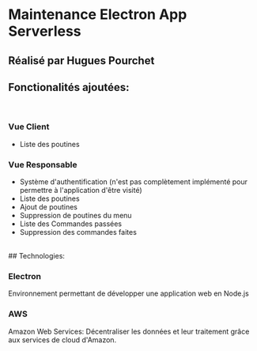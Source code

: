 # Maintenance Electron App Serverless
## Réalisé par Hugues Pourchet

## Fonctionalités ajoutées:
<br/>
<h3> Vue Client</h3>
<ul>
  <li>Liste des poutines</li>
  </ul>
  <h3>Vue Responsable</h3>
  <ul>
  <li>Système d'authentification (n'est pas complètement implémenté pour permettre à l'application d'être visité) 
  <li>Liste des poutines</li>
  <li>Ajout de poutines</li>
  <li>Suppression de poutines du menu</li>
  <li>Liste des Commandes passées</li>
  <li>Suppression des commandes faites</li>
  </ul>
  <br/>
  ## Technologies:
  <h3>Electron</h3>
  Environnement permettant de développer une application web en Node.js
  
  ### AWS
  Amazon Web Services: Décentraliser les données et leur traitement grâce aux services de cloud d'Amazon. 
  
  
